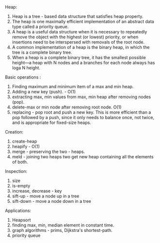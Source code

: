 Heap:

1. Heap is a tree - based data structure that satisfies heap property.
2. The heap is one maximally efficient implementation of an abstract data type called a priority queue.
3. A heap is a useful data structure when it is necessary to repeatedly remove the object with the highest (or lowest) priority, or when insertions need to be interspersed with removals of the root node.
4. A common implementation of a heap is the binary heap, in which the tree is a complete binary tree.
5. When a heap is a complete binary tree, it has the smallest possible height—a heap with N nodes and a branches for each node always has loga N height.

Basic operations :
1. Finding maximum and minimum item of a max and min heap.  
2. Adding a new key (push). - O(1)
3. extracting max, min values from max, min heap after removing nodes (pop).
4. delete-max or min node after removing root node. O(1)
5. replacing - pop root and push a new key. This is more efficient than a pop followed by a push, since it only needs to balance once, not twice, and is appropriate for fixed-size heaps.

Creation: 
1. create-heap
2. heapify - O(1)
3. merge - preserving the two - heaps.
4. meld - joining two heaps two get new heap containing all the elements of both.

Inspection:
1. size
2. is-empty
3. increase, decrease - key
4. sift-up - move a node up in a tree
5. sift-down - move a node down in a tree

Applications:
1. Heapsort
2. finding max, min, median element in constant time.
3. graph algorithms - prims, Dijkstra's shortest-path.
4. priority queue